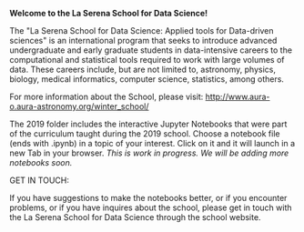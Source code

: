 **Welcome to the La Serena School for Data Science!**

The "La Serena School for Data Science: Applied tools for Data-driven sciences" is an international program that seeks to introduce advanced undergraduate and early graduate students in data-intensive careers to the computational and statistical tools required to work with large volumes of data. These careers include, but are not limited to, astronomy, physics, biology, medical informatics, computer science, statistics, among others.

For more information about the School, please visit: http://www.aura-o.aura-astronomy.org/winter_school/

The 2019 folder includes the interactive Jupyter Notebooks that were part of the curriculum taught during the 2019 school. Choose a notebook file (ends with .ipynb) in a topic of your interest. Click on it and it will launch in a new Tab in your browser. *This is work in progress. We will be adding more notebooks soon.*

GET IN TOUCH:

If you have suggestions to make the notebooks better, or if you encounter problems, or if you have inquires about the school, please get in touch with the La Serena School for Data Science through the school website.